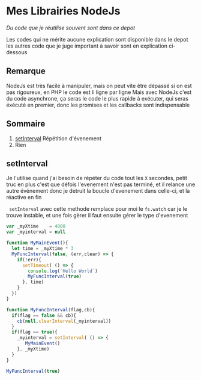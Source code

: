 # Mes Librairies NodeJs

*Du code que je réutilise souvent sont dans ce depot*

Les codes qui ne mérite aucune explication sont disponible dans le depot
les autres code que je juge important à savoir sont en explication ci-dessous

## Remarque

NodeJs est très facile à manipuler, mais on peut vite être dépassé si on est pas rigoureux, en PHP le code est li ligne par ligne
Mais avec NodeJs c'est du code asynchrone, ça seras le code le plus rapide à exécuter, qui seras éxécuté en premier, donc les promises et les callbacks sont indispensable

## Sommaire

   1. [setInterval](#setInterval) Répétition d'évenement
   1. [](#) Rien
   
## setInterval
   Je l'utilise quand j'ai besoin de répéter du code tout les `X` secondes,
   petit truc en plus c'est que défois l'evenement n'est pas terminé, et il relance une autre événement
   donc je detruit la boucle d'evenement dans celle-ci, et la réactive en fin
   
   `setInterval` avec cette methode remplace pour moi le `fs.watch` car je le trouve instable, et une fois gèrer il faut ensuite gérer le type d'evenement
   
```javascript
var _myXtime    = 4000
var _myinterval = null

function MyMainEvent(){
  let time = _myXtime * 3
  MyFuncInterval(false, (err,clear) => {
    if(!err){
      setTimeout( () => {
        console.log(`Hello World`)
        MyFuncInterval(true)
      }, time)
    }
  })
}

function MyFuncInterval(flag,cb){
  if(flag == false && cb){
    cb(null,clearInterval(_myinterval))
  }
  if(flag == true){
    _myinterval = setInterval( () => {
       MyMainEvent()
    }, _myXtime)
  }
}

MyFuncInterval(true)
```

